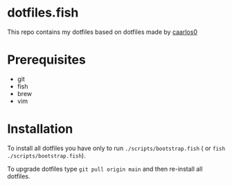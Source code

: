 # dotfiles.fish
This repo contains my dotfiles based on dotfiles made by [caarlos0](https://github.com/caarlos0/dotfiles.fish)

# Prerequisites

- git
- fish
- brew
- vim

# Installation
To install all dotfiles you have only to run `./scripts/bootstrap.fish` ( or `fish ./scripts/bootstrap.fish`). 

To upgrade dotfiles type `git pull origin main` and then re-install all dotfiles.
